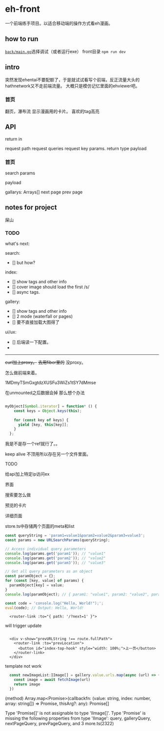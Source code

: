 # eh-front

一个前端练手项目。以适合移动端的操作方式看eh漫画。
## how to run 
[`back/main.go`](back/main.go)选择调试（或者运行exe）
front目录 `npm run dev`

## intro

突然发现ehentai不要配额了，于是就试试看写个前端，反正流量大头的hathnetwork又不走前端流量。
大概只是模仿记忆里面的ehviewer吧。

### 首页
翻页，瀑布流
显示漫画用的卡片。
喜欢的tag高亮


## API

return in

request path
request queries
request key params.
return type
payload

### 首页

search params

payload

gallarys: Arrays[]
next page
prev page


## notes for project

屎山

### TODO

what's next:

search:

- [] but how?

index:

- [] show tags and other info
- [] cover image should load the first /s/
- [] async tags.

gallery:

- [] show tags and other info
- [] 2 mode (waterfall or pages)
- [] 要不直接加载大图得了

ui/ux:

- [] 后端读一下配置。
- 

----



~~curl加上proxy。~~
~~去用fiber里的~~
没proxy。

怎么做前端来着。

1MDmyTSmGxgtdzXUSFu3WiZs1tSY7dMmse


在unmounted之后数据会掉
那么想个办法



```ts

myObject[Symbol.iterator] = function* () {
    const keys = Object.keys(this);
  
    for (const key of keys) {
      yield [key, this[key]];
    }
  };

```

我是不是存一个ref就行了。。

keep alive 不顶用所以存在另一个文件里面。



TODO

给api加上特定ip访问ex

界面

搜索要怎么做

预览的卡片


详细页面

store.ts中存储两个页面的meta和list

```js
const queryString = 'param1=value1&param2=value2&param3=value3';
const params = new URLSearchParams(queryString);

// Access individual query parameters
console.log(params.get('param1')); // "value1"
console.log(params.get('param2')); // "value2"
console.log(params.get('param3')); // "value3"

// Get all query parameters as an object
const paramObject = {};
for (const [key, value] of params) {
  paramObject[key] = value;
}
console.log(paramObject); // { param1: "value1", param2: "value2", param3: "value3" }

```
```js
const code = 'console.log("Hello, World!");';
eval(code); // Output: Hello, World!

```
```vue
  <router-link :to="{ path: '/?next=1' }">
```
will trigger update

```vue

  <div v-show="prevURLString !== route.fullPath">
    <router-link :to="prevLocation">
      <button id="index-top-hook" style="width: 100%;">上一页</button>
    </router-link>
  </div>
```

template not work   


```ts
  const newImageList:IImage[] = gallery.value.urls.map(async (url) => {
    const image = await fetchImage(url)
    return image
  })
```

(method) Array<string>.map<Promise<IImage>>(callbackfn: (value: string, index: number, array: string[]) => Promise<IImage>, thisArg?: any): Promise<IImage>[]

Type 'Promise<IImage>[]' is not assignable to type 'IImage[]'.
  Type 'Promise<IImage>' is missing the following properties from type 'IImage': query, galleryQuery, nextPageQuery, prevPageQuery, and 3 more.ts(2322)

